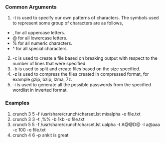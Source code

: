### Common Arguments

1. -t is used to specify our own patterns of characters. The symbols used to represent some group of characters are as follows,  
- , for all uppercase letters.
- @ for all lowercase letters.
- % for all numeric characters.
- ^ for all special characters.  
2. -c is used to create a file based on breaking output with respect to the number of lines that were specified.  
3. -b is used to split and create files based on the size specified.  
4. -z is used to compress the files created in compressed format, for example gzip, bzip, lzma, 7z.  
5. -i is used to generate all the possible passwords from the specified wordlist in inverted format.  

### Examples

1. crunch 3 5 -f /usr/share/crunch/charset.lst mixalpha -o file.txt
2. crunch 3 3 -t ,%% -b 1kb -o file.txt
3. crunch 5 5 -f  /usr/share/crunch/charset.lst ualpha -t A@@D@ -l a@aaa -c 100 -o file.txt
4. crunch 4 6 -p ankit is great
